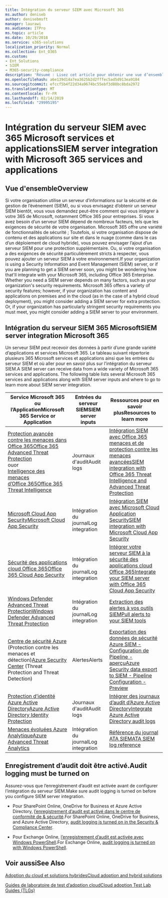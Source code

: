 ```yaml
---
title: Intégration du serveur SIEM avec Microsoft 365
ms.author: deniseb
author: denisebmsft
manager: laurawi
ms.audience: ITPro
ms.topic: article
ms.date: 10/29/2018
ms.service: o365-solutions
localization_priority: Normal
ms.collection: Ent_O365
ms.custom:
- Ent_Solutions
- SIEM
- M365-security-compliance
description: 'Résumé : Lisez cet article pour obtenir une vue d’ensemble de l’intégration du serveur SIEM avec Microsoft 365.'
ms.openlocfilehash: a6e139d14a7ea3625b2d2fffec5ad5d913ea9184
ms.sourcegitcommit: efccf5b4f22d34a9674bc55ebf3d88bc8bda2972
ms.translationtype: MT
ms.contentlocale: fr-FR
ms.lasthandoff: 02/14/2019
ms.locfileid: "29995195"
---
```

# <a name="siem-server-integration-with-microsoft-365-services-and-applications"></a><span data-ttu-id="5f260-103">Intégration du serveur SIEM avec 365 Microsoft services et applications</span><span class="sxs-lookup"><span data-stu-id="5f260-103">SIEM server integration with Microsoft 365 services and applications</span></span>

## <a name="overview"></a><span data-ttu-id="5f260-104">Vue d'ensemble</span><span class="sxs-lookup"><span data-stu-id="5f260-104">Overview</span></span>

<span data-ttu-id="5f260-p101">Si votre organisation utilise un serveur d’informations sur la sécurité et de gestion de l’événement (SIEM), ou si vous envisagez d’obtenir un serveur SIEM bientôt, vous vous demandez peut-être comment qui vous intégrer à votre 365 de Microsoft, notamment Office 365 pour entreprises. Si vous avez besoin d’un serveur SIEM dépend de nombreux facteurs, tels que les exigences de sécurité de votre organisation. Microsoft 365 offre une variété de fonctionnalités de sécurité ; Toutefois, si votre organisation dispose de contenu et des applications sur site et dans le nuage (comme dans le cas d’un déploiement de cloud hybride), vous pouvez envisager l’ajout d’un serveur SIEM pour une protection supplémentaire. Ou, si votre organisation a des exigences de sécurité particulièrement stricts à respecter, vous pouvez ajouter un serveur SIEM à votre environnement.</span><span class="sxs-lookup"><span data-stu-id="5f260-p101">If your organization is using a Security Information and Event Management (SIEM) server, or if you are planning to get a SIEM server soon, you might be wondering how that'll integrate with your Microsoft 365, including Office 365 Enterprise. Whether you need a SIEM server depends on many factors, such as your organization's security requirements. Microsoft 365 offers a variety of security features; however, if your organization has content and applications on premises and in the cloud (as in the case of a hybrid cloud deployment), you might consider adding a SIEM server for extra protection. Or, if your organization has particularly stringent security requirements you must meet, you might consider adding a SIEM server to your environment.</span></span>

## <a name="siem-server-integration-microsoft-365"></a><span data-ttu-id="5f260-109">Intégration du serveur SIEM 365 Microsoft</span><span class="sxs-lookup"><span data-stu-id="5f260-109">SIEM server integration Microsoft 365</span></span>

<span data-ttu-id="5f260-p102">Un serveur SIEM peut recevoir des données à partir d’une grande variété d’applications et services Microsoft 365. Le tableau suivant répertorie plusieurs 365 Microsoft services et applications ainsi que les entrées du serveur SIEM et où aller pour en savoir plus sur l’intégration du serveur SIEM.</span><span class="sxs-lookup"><span data-stu-id="5f260-p102">A SIEM server can receive data from a wide variety of Microsoft 365 services and applications. The following table lists several Microsoft 365 services and applications along with SIEM server inputs and where to go to learn more about SIEM server integration.</span></span> 

| <span data-ttu-id="5f260-112">Service Microsoft 365 ou l’Application</span><span class="sxs-lookup"><span data-stu-id="5f260-112">Microsoft 365 Service or Application</span></span> | <span data-ttu-id="5f260-113">Entrées du serveur SIEM</span><span class="sxs-lookup"><span data-stu-id="5f260-113">SIEM server inputs</span></span> | <span data-ttu-id="5f260-114">Ressources pour en savoir plus</span><span class="sxs-lookup"><span data-stu-id="5f260-114">Resources to learn more</span></span> |
| --- | --- | --- |
| [<span data-ttu-id="5f260-115">Protection avancée contre les menaces dans Office 365</span><span class="sxs-lookup"><span data-stu-id="5f260-115">Office 365 Advanced Threat Protection</span></span>](office-365-atp.md) <br/>   <span data-ttu-id="5f260-116">ou</span><span class="sxs-lookup"><span data-stu-id="5f260-116">or</span></span>   <br/>[<span data-ttu-id="5f260-117">Intelligence des menaces d’Office 365</span><span class="sxs-lookup"><span data-stu-id="5f260-117">Office 365 Threat Intelligence</span></span>](office-365-ti.md) | <span data-ttu-id="5f260-118">Journaux d'audit</span><span class="sxs-lookup"><span data-stu-id="5f260-118">Audit logs</span></span> | [<span data-ttu-id="5f260-119">Intégration SIEM avec Office 365 menaces et de protection contre les menaces avancées</span><span class="sxs-lookup"><span data-stu-id="5f260-119">SIEM integration with Office 365 Threat Intelligence and Advanced Threat Protection</span></span>](siem-integration-with-office-365-ti.md) |
| [<span data-ttu-id="5f260-120">Microsoft Cloud App Security</span><span class="sxs-lookup"><span data-stu-id="5f260-120">Microsoft Cloud App Security</span></span>](https://docs.microsoft.com/cloud-app-security/what-is-cloud-app-security) | <span data-ttu-id="5f260-121">Intégration du journal</span><span class="sxs-lookup"><span data-stu-id="5f260-121">Log integration</span></span> | [<span data-ttu-id="5f260-122">Intégration SIEM avec Microsoft Cloud Application Security</span><span class="sxs-lookup"><span data-stu-id="5f260-122">SIEM integration with Microsoft Cloud App Security</span></span>](https://docs.microsoft.com/cloud-app-security/siem) |
| [<span data-ttu-id="5f260-123">Sécurité des applications cloud Office 365</span><span class="sxs-lookup"><span data-stu-id="5f260-123">Office 365 Cloud App Security</span></span>](office-365-cas-overview.md) | <span data-ttu-id="5f260-124">Intégration du journal</span><span class="sxs-lookup"><span data-stu-id="5f260-124">Log integration</span></span> | [<span data-ttu-id="5f260-125">Intégrer votre serveur SIEM à la sécurité des applications cloud Office 365</span><span class="sxs-lookup"><span data-stu-id="5f260-125">Integrate your SIEM server with Office 365 Cloud App Security</span></span>](integrate-your-siem-server-with-office-365-cas.md) |
| [<span data-ttu-id="5f260-126">Windows Defender Advanced Threat Protection</span><span class="sxs-lookup"><span data-stu-id="5f260-126">Windows Defender Advanced Threat Protection</span></span>](https://docs.microsoft.com/windows/security/threat-protection/) | <span data-ttu-id="5f260-127">Intégration du journal</span><span class="sxs-lookup"><span data-stu-id="5f260-127">Log integration</span></span> | [<span data-ttu-id="5f260-128">Extraction des alertes à vos outils SIEM</span><span class="sxs-lookup"><span data-stu-id="5f260-128">Pull alerts to your SIEM tools</span></span>](https://docs.microsoft.com/windows/security/threat-protection/windows-defender-atp/configure-siem-windows-defender-advanced-threat-protection) |
| <span data-ttu-id="5f260-129">[Centre de sécurité Azure](https://docs.microsoft.com/azure/security-center/security-center-intro) (Protection contre les menaces et détection)</span><span class="sxs-lookup"><span data-stu-id="5f260-129">[Azure Security Center](https://docs.microsoft.com/azure/security-center/security-center-intro) (Threat Protection and Threat Detection)</span></span> | <span data-ttu-id="5f260-130">Alertes</span><span class="sxs-lookup"><span data-stu-id="5f260-130">Alerts</span></span> | [<span data-ttu-id="5f260-131">Exportation des données de sécurité Azure SIEM - Configuration de Pipeline - aperçu</span><span class="sxs-lookup"><span data-stu-id="5f260-131">Azure Security data export to SIEM - Pipeline Configuration - Preview</span></span>](https://docs.microsoft.com/azure/security-center/security-center-export-data-to-siem) |
| [<span data-ttu-id="5f260-132">Protection d’identité Azure Active Directory</span><span class="sxs-lookup"><span data-stu-id="5f260-132">Azure Active Directory Identity Protection</span></span>](https://docs.microsoft.com/azure/active-directory/identity-protection/overview) | <span data-ttu-id="5f260-133">Journaux d'audit</span><span class="sxs-lookup"><span data-stu-id="5f260-133">Audit logs</span></span> | [<span data-ttu-id="5f260-134">Intégrer des journaux d’audit d’Azure Active Directory</span><span class="sxs-lookup"><span data-stu-id="5f260-134">Integrate Azure Active Directory audit logs</span></span>](https://docs.microsoft.com/azure/security/security-azure-log-integration-ad) |
| [<span data-ttu-id="5f260-135">Menaces évoluées Azure Analytique</span><span class="sxs-lookup"><span data-stu-id="5f260-135">Azure Advanced Threat Analytics</span></span>](https://docs.microsoft.com/azure/security/azure-threat-detection) | <span data-ttu-id="5f260-136">Intégration du journal</span><span class="sxs-lookup"><span data-stu-id="5f260-136">Log integration</span></span> | [<span data-ttu-id="5f260-137">Référence du journal ATA SIEM</span><span class="sxs-lookup"><span data-stu-id="5f260-137">ATA SIEM log reference</span></span>](https://docs.microsoft.com/advanced-threat-analytics/cef-format-sa) |

## <a name="audit-logging-must-be-turned-on"></a><span data-ttu-id="5f260-138">Enregistrement d’audit doit être activé.</span><span class="sxs-lookup"><span data-stu-id="5f260-138">Audit logging must be turned on</span></span>

<span data-ttu-id="5f260-139">Assurez-vous que l’enregistrement d’audit est activée avant de configurer l’intégration du serveur SIEM.</span><span class="sxs-lookup"><span data-stu-id="5f260-139">Make sure audit logging is turned on before you configure SIEM server integration.</span></span> 

- <span data-ttu-id="5f260-140">Pour SharePoint Online, OneDrive for Business et Azure Active Directory, [l’enregistrement d’audit est activé dans le centre de conformité de & sécurité](https://docs.microsoft.com/office365/securitycompliance/turn-audit-log-search-on-or-off).</span><span class="sxs-lookup"><span data-stu-id="5f260-140">For SharePoint Online, OneDrive for Business, and Azure Active Directory, [audit logging is turned on in the Security & Compliance Center](https://docs.microsoft.com/office365/securitycompliance/turn-audit-log-search-on-or-off).</span></span>

- <span data-ttu-id="5f260-141">Pour Exchange Online, [l’enregistrement d’audit est activée avec Windows PowerShell](https://docs.microsoft.com/office365/securitycompliance/enable-mailbox-auditing).</span><span class="sxs-lookup"><span data-stu-id="5f260-141">For Exchange Online, [audit logging is turned on with Windows PowerShell](https://docs.microsoft.com/office365/securitycompliance/enable-mailbox-auditing).</span></span>
 
## <a name="see-also"></a><span data-ttu-id="5f260-142">Voir aussi</span><span class="sxs-lookup"><span data-stu-id="5f260-142">See Also</span></span>

[<span data-ttu-id="5f260-143">Adoption du cloud et solutions hybrides</span><span class="sxs-lookup"><span data-stu-id="5f260-143">Cloud adoption and hybrid solutions</span></span>](https://docs.microsoft.com/office365/enterprise/cloud-adoption-and-hybrid-solutions)
  
[<span data-ttu-id="5f260-144">Guides de laboratoire de test d’adoption cloud</span><span class="sxs-lookup"><span data-stu-id="5f260-144">Cloud adoption Test Lab Guides (TLGs)</span></span>](https://docs.microsoft.com/office365/enterprise/cloud-adoption-test-lab-guides-tlgs)


